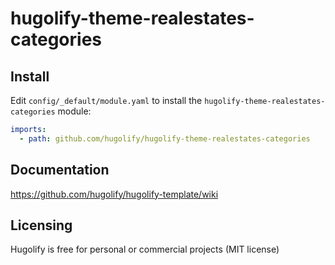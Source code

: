 # hugolify-theme-realestates-categories

## Install

Edit `config/_default/module.yaml` to install the `hugolify-theme-realestates-categories` module:

```yml
imports:
  - path: github.com/hugolify/hugolify-theme-realestates-categories
```

## Documentation

https://github.com/hugolify/hugolify-template/wiki

## Licensing

Hugolify is free for personal or commercial projects (MIT license)
